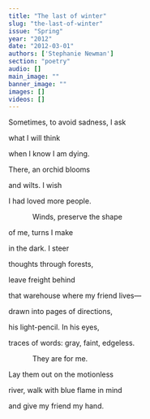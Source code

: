 ```yaml
---
title: "The last of winter"
slug: "the-last-of-winter"
issue: "Spring"
year: "2012"
date: "2012-03-01"
authors: ['Stephanie Newman']
section: "poetry"
audio: []
main_image: ""
banner_image: ""
images: []
videos: []
---
```

Sometimes, to avoid sadness, I ask 

 what I will think 

 when I know I am dying. 

 There, an orchid blooms

 and wilts. I wish 

 I had loved more people.

             Winds, preserve the shape 

of me, turns I make

 in the dark. I steer 

 thoughts through forests, 

 leave freight behind 

 that warehouse where my friend lives— 

 drawn into pages of directions, 

 his light-pencil. In his eyes, 

 traces of words: gray, faint, edgeless.

             They are for me. 

 Lay them out on the motionless

 river, walk with blue flame in mind 

 and give my friend my hand.

